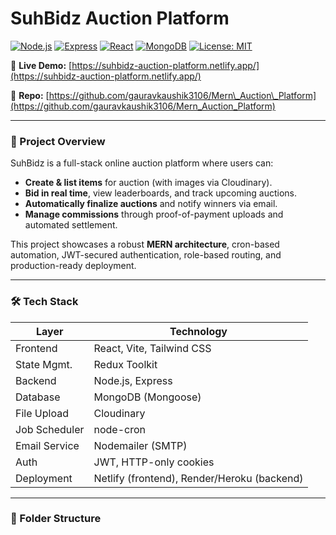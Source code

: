 # SuhBidz Auction Platform

[![Node.js](https://img.shields.io/badge/node.js-v18.x-green)](https://nodejs.org/)
[![Express](https://img.shields.io/badge/express-4.x-lightgrey)](https://expressjs.com/)
[![React](https://img.shields.io/badge/react-18.x-blue)](https://reactjs.org/)
[![MongoDB](https://img.shields.io/badge/mongodb-v6.x-brightgreen)](https://www.mongodb.com/)
[![License: MIT](https://img.shields.io/badge/license-MIT-yellow.svg)](LICENSE)

🔗 **Live Demo:** [https://suhbidz-auction-platform.netlify.app/](https://suhbidz-auction-platform.netlify.app/)

📂 **Repo:** [https://github.com/gauravkaushik3106/Mern\_Auction\_Platform](https://github.com/gauravkaushik3106/Mern_Auction_Platform)

---

### 🚀 Project Overview

SuhBidz is a full-stack online auction platform where users can:

* **Create & list items** for auction (with images via Cloudinary).
* **Bid in real time**, view leaderboards, and track upcoming auctions.
* **Automatically finalize auctions** and notify winners via email.
* **Manage commissions** through proof-of-payment uploads and automated settlement.

This project showcases a robust **MERN architecture**, cron-based automation, JWT-secured authentication, role-based routing, and production-ready deployment.

---

### 🛠️ Tech Stack

| Layer         | Technology                                  |
| ------------- | ------------------------------------------- |
| Frontend      | React, Vite, Tailwind CSS                   |
| State Mgmt.   | Redux Toolkit                               |
| Backend       | Node.js, Express                            |
| Database      | MongoDB (Mongoose)                          |
| File Upload   | Cloudinary                                  |
| Job Scheduler | node-cron                                   |
| Email Service | Nodemailer (SMTP)                           |
| Auth          | JWT, HTTP-only cookies                      |
| Deployment    | Netlify (frontend), Render/Heroku (backend) |

---

### 📂 Folder Structure
